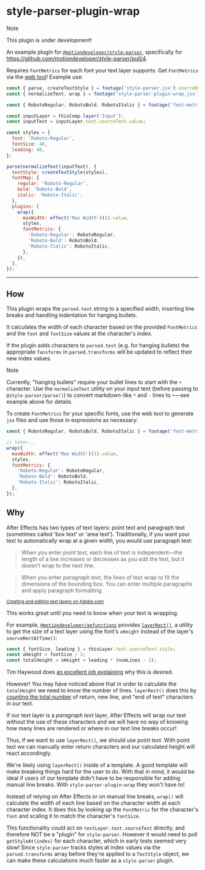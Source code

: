 # style-parser-plugin-wrap

> [!NOTE]
> This plugin is under development!

An example plugin for [`@motiondeveloper/style-parser`](https://github.com/motiondeveloper/style-parser), specifically for https://github.com/motiondeveloper/style-parser/pull/4.

Requires `FontMetrics` for each font your text layer supports. Get `FontMetrics` via the [web tool](https://fartinmartin.github.io/style-parser-plugin-wrap/)! Example use:

```js
const { parse, createTextStyle } = footage('style-parser.jsx').sourceData.get();
const { normalizeText, wrap } = footage('style-parser-plugin-wrap.jsx').sourceData;

const { RobotoRegular, RobotoBold, RobotoItalic } = footage('font-metrics.jsx').sourceData;

const inputLayer = thisComp.layer('Input');
const inputText = inputLayer.text.sourceText.value;

const styles = {
  font: 'Roboto-Regular',
  fontSize: 40,
  leading: 48,
};

parse(normalizeText(inputText), {
  textStyle: createTextStyle(styles),
  fontMap: {
    regular: 'Roboto-Regular',
    bold: 'Roboto-Bold',
    italic: 'Roboto-Italic',
  },
  plugins: [
    wrap({
      maxWidth: effect('Max Width')(1).value,
      styles,
      fontMetrics: {
        'Roboto-Regular': RobotoRegular,
        'Roboto-Bold': RobotoBold,
        'Roboto-Italic': RobotoItalic,
      },
    }),
  ],
});
```

---

## How

This plugin wraps the `parsed.text` string to a specified width, inserting line breaks and handling indentation for hanging bullets.

It calculates the width of each character based on the provided `FontMetrics` and the `font` and `fontSize` values at the character's index.

If the plugin adds characters to `parsed.text` (e.g. for hanging bullets) the appropriate `Tansforms` in `parsed.transforms` will be updated to reflect their new index values.

> [!NOTE]
> Currently, "hanging bullets" require your bullet lines to start with the `•` character. Use the `normalizeText` utility on your input text (before passing to `@style-parser/parse()`) to convert markdown-like `*` and `-` lines to `•`—see example above for details.

To create `FontMetrics` for your specific fonts, use the web tool to generate `jsx` files and use those in expressions as necessary:

```js
const { RobotoRegular, RobotoBold, RobotoItalic } = footage('font-metrics.jsx').sourceData;

// later...
wrap({
  maxWidth: effect('Max Width')(1).value,
  styles,
  fontMetrics: {
    'Roboto-Regular': RobotoRegular,
    'Roboto-Bold': RobotoBold,
    'Roboto-Italic': RobotoItalic,
  },
});
```

## Why

After Effects has two types of text layers: point text and paragraph text (sometimes called 'box text' or 'area text'). Traditionally, if you want your text to automatically wrap at a given width, you would use paragraph text:

> When you enter _point text_, each line of text is independent—the length of a line increases or decreases as you edit the text, but it doesn’t wrap to the next line.

> When you enter _paragraph text_, the lines of text wrap to fit the dimensions of the bounding box. You can enter multiple paragraphs and apply paragraph formatting.

<sup><a href="https://helpx.adobe.com/after-effects/using/creating-editing-text-layers.html#enter_point_text" target="_blank">Creating and editing text layers on Adobe.com</a></sup>

This works great until you need to know when your text is wrapping.

For example, [`@motiondeveloper/aefunctions`](https://github.com/motiondeveloper/aefunctions) provides [`layerRect()`](https://github.com/motiondeveloper/aefunctions/blob/a6a777177fe0e0acb5451a0f0f265fecd41153a1/src/index.ts#L286), a utility to get the size of a text layer using the font's `xHeight` instead of the layer's `sourceRectAtTime()`:

```js
const { fontSize, leading } = thisLayer.text.sourceText.style;
const xHeight = fontSize / 2;
const totalHeight = xHeight + leading * (numLines - 1);
```

Tim Haywood does [an excellent job explaining](https://motiondeveloper.com/blog/dealing-with-descenders) why this is desired.

However! You may have noticed above that in order to calculate the `totalHeight` we need to know the number of lines. `layerRect()` does this by [counting the total number](https://github.com/motiondeveloper/aefunctions/blob/a6a777177fe0e0acb5451a0f0f265fecd41153a1/src/index.ts#L353) of return, new line, and "end of text" characters in our text.

If our text layer is a _paragraph text_ layer, After Effects will wrap our text without the use of these characters and we will have no way of knowing how many lines are rendered or where in our text line breaks occur!

Thus, if we want to use `layerRect()`, we should use _point text_. With point text we can manually enter return characters and our calculated height will react accordingly.

We're likely using `layerRect()` inside of a template. A good template will make breaking things hard for the user to do. With that in mind, it would be ideal if users of our template didn't have to be responsible for adding manual line breaks. With `style-parser-plugin-wrap` they won't have to!

Instead of relying on After Effects or on manual line breaks, `wrap()` will calculate the width of each line based on the character width at each character index. It does this by looking up the `FontMetric` for the character's `font` and scaling it to match the character's `fontSize`.

This functionality _could_ act on `textLayer.text.sourceText` directly, and therefore NOT be a "plugin" for `style-parser`. However it would need to poll `getStyleAt(index)` for each character, which in early tests seemed very slow! Since `style-parser` tracks styles at index values via the `parsed.transforms` array before they're applied to a `TextStyle` object, we can make these calculations much faster as a `style-parser` plugin.
